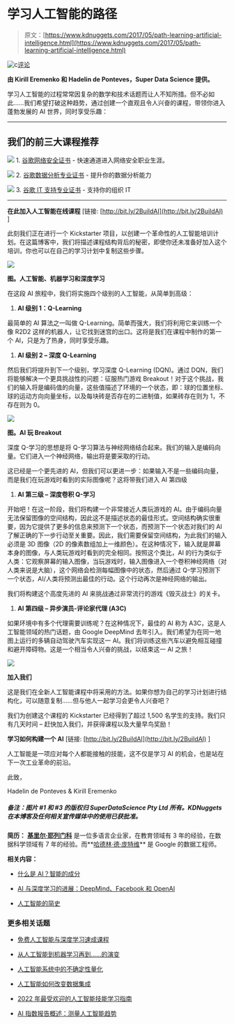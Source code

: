 # 学习人工智能的路径

> 原文：[https://www.kdnuggets.com/2017/05/path-learning-artificial-intelligence.html](https://www.kdnuggets.com/2017/05/path-learning-artificial-intelligence.html)

![c](../Images/3d9c022da2d331bb56691a9617b91b90.png)[评论](#comments)

**由 Kirill Eremenko 和 Hadelin de Ponteves，Super Data Science 提供。**

学习人工智能的过程常常因复杂的数学和技术话题而让人不知所措。但不必如此……我们希望打破这种趋势，通过创建一个直观且令人兴奋的课程，带领你进入蓬勃发展的 AI 世界，同时享受乐趣：

* * *

## 我们的前三大课程推荐

![](../Images/0244c01ba9267c002ef39d4907e0b8fb.png) 1\. [谷歌网络安全证书](https://www.kdnuggets.com/google-cybersecurity) - 快速通道进入网络安全职业生涯。

![](../Images/e225c49c3c91745821c8c0368bf04711.png) 2\. [谷歌数据分析专业证书](https://www.kdnuggets.com/google-data-analytics) - 提升你的数据分析能力

![](../Images/0244c01ba9267c002ef39d4907e0b8fb.png) 3\. [谷歌 IT 支持专业证书](https://www.kdnuggets.com/google-itsupport) - 支持你的组织 IT

* * *

**在此加入人工智能在线课程** [链接: [http://bit.ly/2BuildAI](http://bit.ly/2BuildAI) ]

此刻我们正在进行一个 Kickstarter 项目，以创建一个革命性的人工智能培训计划。在这篇博客中，我们将描述课程结构背后的秘密，即使你还未准备好加入这个培训，你也可以在自己的学习计划中复制这些步骤。

![](../Images/2d2d6160970f9995ca497248743429da.png)

**图。人工智能、机器学习和深度学习**

在这段 AI 旅程中，我们将实施四个级别的人工智能，从简单到高级：

1.  **AI 级别 1：Q-Learning**

最简单的 AI 算法之一叫做 Q-Learning。简单而强大，我们将利用它来训练一个像 R2D2 这样的机器人，让它找到迷宫的出口。这将是我们在课程中制作的第一个 AI，只是为了热身，同时享受乐趣。

1.  **AI 级别 2 – 深度 Q-Learning**

然后我们将提升到下一个级别，学习深度 Q-Learning (DQN)。通过 DQN，我们将能够解决一个更具挑战性的问题：征服热门游戏 Breakout！对于这个挑战，我们的输入将是编码值的向量，这些值描述了环境的一个状态，即：球的位置坐标、球的运动方向向量坐标，以及每块砖是否存在的二进制值，如果砖存在则为 1，不存在则为 0。

![](../Images/8ecd060cdff02b9b28f8a2e4fe1b464a.png)

**图。AI 玩 Breakout**

深度 Q-学习的思想是将 Q-学习算法与神经网络结合起来。我们的输入是编码向量。它们进入一个神经网络，输出将是要采取的行动。

这已经是一个更先进的 AI，但我们可以更进一步：如果输入不是一些编码向量，而是我们在玩游戏时看到的实际图像呢？这将带我们进入 AI 第四级

1.  **AI 第三级 – 深度卷积 Q-学习**

开始吧！在这一阶段，我们将构建一个非常接近人类玩游戏的 AI。由于编码向量无法保留图像的空间结构，因此这不是描述状态的最佳形式。空间结构确实很重要，因为它提供了更多的信息来预测下一个状态，而预测下一个状态对我们的 AI 了解正确的下一步行动至关重要。因此，我们需要保留空间结构，为此我们的输入必须是 3D 图像（2D 的像素数组加上一维颜色）。在这种情况下，输入就是屏幕本身的图像，与人类玩游戏时看到的完全相同。按照这个类比，AI 的行为类似于人类：它观察屏幕的输入图像，当玩游戏时，输入图像进入一个卷积神经网络（对人类来说是大脑），这个网络会检测每幅图像中的状态，然后通过 Q-学习预测下一个状态，AI/人类将预测出最佳的行动。这个行动再次是神经网络的输出。

我们将构建这个高度先进的 AI 来挑战通过非常流行的游戏《毁灭战士》的关卡。

1.  **AI 第四级 – 异步演员-评论家代理 (A3C)**

如果环境中有多个代理需要训练呢？在这种情况下，最佳的 AI 称为 A3C，这是人工智能领域的热门话题，由 Google DeepMind 去年引入。我们希望为在同一地图上运行的多辆自动驾驶汽车实现这一 AI。我们将训练这些汽车以避免相互碰撞和避开障碍物。这是一个相当令人兴奋的挑战，以结束这一 AI 之旅！

![](../Images/372895dc6ee93817807740dc5093da88.png)

**加入我们**

这是我们在全新人工智能课程中将采用的方法。如果你想为自己的学习计划进行结构化，可以随意复制……但与他人一起学习会更令人兴奋吧？

我们为创建这个课程的 Kickstarter 已经得到了超过 1,500 名学生的支持。我们只有几天时间 – 赶快加入我们，并获得课程以及大量早鸟奖励！

**学习如何构建一个 AI** [链接: [http://bit.ly/2BuildAI](http://bit.ly/2BuildAI) ]

人工智能是一项应对每个人都能接触的技能，这不仅是学习 AI 的机会，也是站在下一次工业革命的前沿。

此致，

Hadelin de Ponteves & Kirill Eremenko

##### 备注：图片 #1 和 #3 的版权归 SuperDataScience Pty Ltd 所有。KDNuggets 在本博客及任何相关宣传媒体中的使用已获批准。

**简历：** **[基里尔·耶列门科](https://www.linkedin.com/in/keremenko/?ppe=1)** 是一位多语言企业家，在教育领域有 3 年的经验，在数据科学领域有 7 年的经验。而**[哈德林·德·庞特维](https://www.linkedin.com/in/hadelin-de-ponteves-1425ba5b/)** 是 Google 的数据工程师。

**相关内容：**

+   [什么是 AI？智能的成分](/2017/04/grakn-artificial-intelligence-ingredients-intelligence.html)

+   [AI 与深度学习的进展：DeepMind、Facebook 和 OpenAI](/2017/05/advances-ai-deep-learning-deepmind-facebook-openai.html)

+   [人工智能的简史](/2017/04/brief-history-artificial-intelligence.html)

### 更多相关话题

+   [免费人工智能与深度学习速成课程](https://www.kdnuggets.com/2022/07/free-artificial-intelligence-deep-learning-crash-course.html)

+   [从人工智能到机器学习再到……的演变](https://www.kdnuggets.com/2022/08/evolution-artificial-intelligence-machine-learning-data-science.html)

+   [人工智能系统中的不确定性量化](https://www.kdnuggets.com/2022/04/uncertainty-quantification-artificial-intelligencebased-systems.html)

+   [人工智能如何改变数据集成](https://www.kdnuggets.com/2022/04/artificial-intelligence-transform-data-integration.html)

+   [2022 年最受欢迎的人工智能技能学习指南](https://www.kdnuggets.com/2022/08/indemand-artificial-intelligence-skills-learn-2022.html)

+   [AI 指数报告概述：测量人工智能趋势](https://www.kdnuggets.com/2023/04/overview-ai-index-report-measuring-trends-artificial-intelligence.html)
